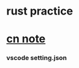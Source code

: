 # rust practice
# [cn note](https://ajn404.gitee.io/note/markdown/notes/rust.html)

### vscode setting.json